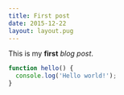 ```yaml
---
title: First post
date: 2015-12-22
layout: layout.pug
---
```


This is my **first** *blog post*.

```javascript
function hello() {
  console.log('Hello world!');
}
```
